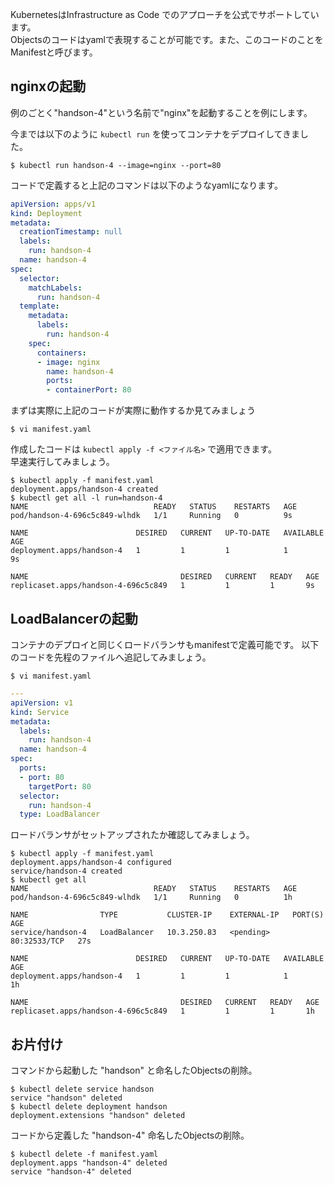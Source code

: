 KubernetesはInfrastructure as Code でのアプローチを公式でサポートしています。  
Objectsのコードはyamlで表現することが可能です。また、このコードのことをManifestと呼びます。

## nginxの起動
例のごとく"handson-4"という名前で"nginx"を起動することを例にします。  

今までは以下のように `kubectl run` を使ってコンテナをデプロイしてきました。
```console
$ kubectl run handson-4 --image=nginx --port=80
```

コードで定義すると上記のコマンドは以下のようなyamlになります。
```yaml
apiVersion: apps/v1
kind: Deployment
metadata:
  creationTimestamp: null
  labels:
    run: handson-4
  name: handson-4
spec:
  selector:
    matchLabels:
      run: handson-4
  template:
    metadata:
      labels:
        run: handson-4
    spec:
      containers:
      - image: nginx
        name: handson-4
        ports:
        - containerPort: 80
```

まずは実際に上記のコードが実際に動作するか見てみましょう
```console
$ vi manifest.yaml
```

作成したコードは `kubectl apply -f <ファイル名>` で適用できます。  
早速実行してみましょう。
```console
$ kubectl apply -f manifest.yaml
deployment.apps/handson-4 created
$ kubectl get all -l run=handson-4
NAME                            READY   STATUS    RESTARTS   AGE
pod/handson-4-696c5c849-wlhdk   1/1     Running   0          9s

NAME                        DESIRED   CURRENT   UP-TO-DATE   AVAILABLE   AGE
deployment.apps/handson-4   1         1         1            1           9s

NAME                                  DESIRED   CURRENT   READY   AGE
replicaset.apps/handson-4-696c5c849   1         1         1       9s
```

## LoadBalancerの起動
コンテナのデプロイと同じくロードバランサもmanifestで定義可能です。
以下のコードを先程のファイルへ追記してみましょう。

```
$ vi manifest.yaml
```

```yaml
---
apiVersion: v1
kind: Service
metadata:
  labels:
    run: handson-4
  name: handson-4
spec:
  ports:
  - port: 80
    targetPort: 80
  selector:
    run: handson-4
  type: LoadBalancer
```

ロードバランサがセットアップされたか確認してみましょう。
```console
$ kubectl apply -f manifest.yaml
deployment.apps/handson-4 configured
service/handson-4 created
$ kubectl get all
NAME                            READY   STATUS    RESTARTS   AGE
pod/handson-4-696c5c849-wlhdk   1/1     Running   0          1h

NAME                TYPE           CLUSTER-IP    EXTERNAL-IP   PORT(S)        AGE
service/handson-4   LoadBalancer   10.3.250.83   <pending>     80:32533/TCP   27s

NAME                        DESIRED   CURRENT   UP-TO-DATE   AVAILABLE   AGE
deployment.apps/handson-4   1         1         1            1           1h

NAME                                  DESIRED   CURRENT   READY   AGE
replicaset.apps/handson-4-696c5c849   1         1         1       1h
```

## お片付け
コマンドから起動した "handson" と命名したObjectsの削除。
```console
$ kubectl delete service handson
service "handson" deleted
$ kubectl delete deployment handson
deployment.extensions "handson" deleted
```

コードから定義した "handson-4" 命名したObjectsの削除。  
```
$ kubectl delete -f manifest.yaml
deployment.apps "handson-4" deleted
service "handson-4" deleted
```
